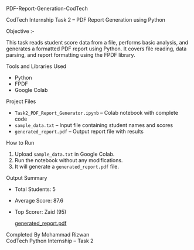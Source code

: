 PDF-Report-Generation-CodTech

CodTech Internship Task 2 – PDF Report Generation using Python

Objective :-

This task reads student score data from a file, performs basic analysis, and generates a formatted PDF report using Python. It covers file reading, data parsing, and report formatting using the FPDF library.

Tools and Libraries Used
- Python
- FPDF
- Google Colab

Project Files
- `Task2_PDF_Report_Generator.ipynb` – Colab notebook with complete code
- `sample_data.txt` – Input file containing student names and scores
- `generated_report.pdf` – Output report file with results

How to Run
1. Upload `sample_data.txt` in Google Colab.
2. Run the notebook without any modifications.
3. It will generate a `generated_report.pdf` file.

Output Summary
- Total Students: 5
- Average Score: 87.6
- Top Scorer: Zaid (95)
  
  [generated_report.pdf](https://github.com/user-attachments/files/20707031/generated_report.pdf)

Completed By
Mohammad Rizwan  
CodTech Python Internship – Task 2
